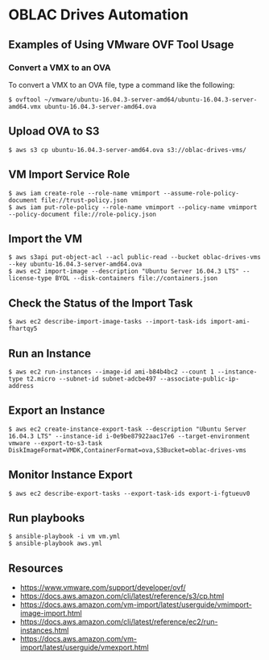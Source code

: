 # OBLAC Drives Automation


## Examples of Using VMware OVF Tool Usage

### Convert a VMX to an OVA

To convert a VMX to an OVA file, type a command like the following:

    $ ovftool ~/vmware/ubuntu-16.04.3-server-amd64/ubuntu-16.04.3-server-amd64.vmx ubuntu-16.04.3-server-amd64.ova

## Upload OVA to S3

    $ aws s3 cp ubuntu-16.04.3-server-amd64.ova s3://oblac-drives-vms/

## VM Import Service Role

    $ aws iam create-role --role-name vmimport --assume-role-policy-document file://trust-policy.json
    $ aws iam put-role-policy --role-name vmimport --policy-name vmimport --policy-document file://role-policy.json

## Import the VM

    $ aws s3api put-object-acl --acl public-read --bucket oblac-drives-vms --key ubuntu-16.04.3-server-amd64.ova
    $ aws ec2 import-image --description "Ubuntu Server 16.04.3 LTS" --license-type BYOL --disk-containers file://containers.json

## Check the Status of the Import Task

    $ aws ec2 describe-import-image-tasks --import-task-ids import-ami-fhartqy5

## Run an Instance

    $ aws ec2 run-instances --image-id ami-b84b4bc2 --count 1 --instance-type t2.micro --subnet-id subnet-adcbe497 --associate-public-ip-address

## Export an Instance

    $ aws ec2 create-instance-export-task --description "Ubuntu Server 16.04.3 LTS" --instance-id i-0e9be87922aac17e6 --target-environment vmware --export-to-s3-task DiskImageFormat=VMDK,ContainerFormat=ova,S3Bucket=oblac-drives-vms

## Monitor Instance Export

    $ aws ec2 describe-export-tasks --export-task-ids export-i-fgtueuv0

## Run playbooks

    $ ansible-playbook -i vm vm.yml
    $ ansible-playbook aws.yml

## Resources

* https://www.vmware.com/support/developer/ovf/
* https://docs.aws.amazon.com/cli/latest/reference/s3/cp.html
* https://docs.aws.amazon.com/vm-import/latest/userguide/vmimport-image-import.html
* https://docs.aws.amazon.com/cli/latest/reference/ec2/run-instances.html
* https://docs.aws.amazon.com/vm-import/latest/userguide/vmexport.html
